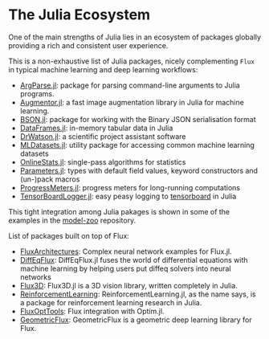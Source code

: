 # The Julia Ecosystem

One of the main strengths of Julia lies in an ecosystem of packages 
globally providing a rich and consistent user experience.

This is a non-exhaustive list of Julia packages, nicely complementing `Flux` in typical
machine learning and deep learning workflows:

- [ArgParse.jl](https://github.com/carlobaldassi/ArgParse.jl): package for parsing command-line arguments to Julia programs.
- [Augmentor.jl](https://github.com/Evizero/Augmentor.jl): a fast image augmentation library in Julia for machine learning.
- [BSON.jl](https://github.com/JuliaIO/BSON.jl): package for working with the Binary JSON serialisation format
- [DataFrames.jl](https://github.com/joshday/OnlineStats.jl): in-memory tabular data in Julia
- [DrWatson.jl](https://github.com/JuliaDynamics/DrWatson.jl):  a scientific project assistant software
- [MLDatasets.jl](https://github.com/JuliaML/MLDatasets.jl): utility package for accessing common machine learning datasets
- [OnlineStats.jl](https://github.com/joshday/OnlineStats.jl): single-pass algorithms for statistics
- [Parameters.jl](https://github.com/mauro3/Parameters.jl): types with default field values, keyword constructors and (un-)pack macros
- [ProgressMeters.jl](https://github.com/timholy/ProgressMeter.jl): progress meters for long-running computations
- [TensorBoardLogger.jl](https://github.com/PhilipVinc/TensorBoardLogger.jl): easy peasy logging to [tensorboard](https://www.tensorflow.org/tensorboard) in Julia

This tight integration among Julia pakages is shown in some of the examples in the [model-zoo](https://github.com/FluxML/model-zoo) repository.

List of packages built on top of Flux:

- [FluxArchitectures](https://github.com/sdobber/FluxArchitectures): Complex neural network examples for Flux.jl.
- [DiffEqFlux](https://github.com/SciML/DiffEqFlux.jl): DiffEqFlux.jl fuses the world of differential equations with machine learning by helping users put diffeq solvers into neural networks
- [Flux3D](https://github.com/FluxML/Flux3D.jl): Flux3D.jl is a 3D vision library, written completely in Julia.
- [ReinforcementLearning](https://github.com/JuliaReinforcementLearning/ReinforcementLearning.jl): ReinforcementLearning.jl, as the name says, is a package for reinforcement learning research in Julia.
- [FluxOptTools](https://github.com/baggepinnen/FluxOptTools.jl): Flux integration with Optim.jl.
- [GeometricFlux](https://github.com/yuehhua/GeometricFlux.jl): GeometricFlux is a geometric deep learning library for Flux.
